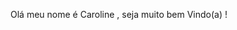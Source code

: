 Olá meu nome é Caroline , seja muito bem Vindo(a) !

<!--
**carolinefeijo/carolinefeijo** is a ✨ _special_ ✨ repository because its `README.md` (this file) appears on your GitHub profile.

Olá , meu nome é Carol e sou nova por aqui !

- 🔭 I’m currently working on ...
- 🌱 I’m currently learning ...
- 👯 I’m looking to collaborate on ...
- 🤔 I’m looking for help with ...
- 💬 Ask me about ...
- 📫 How to reach me: ...
- 😄 Pronouns: ...
- ⚡ Fun fact: ...
-->
